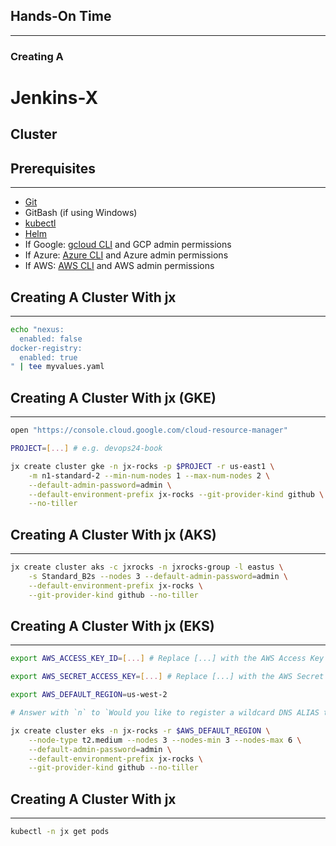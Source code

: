 ## Hands-On Time

---

### Creating A
# Jenkins-X
## Cluster


## Prerequisites

---

* [Git](https://git-scm.com/)
* GitBash (if using Windows)
* [kubectl](https://kubernetes.io/docs/tasks/tools/install-kubectl/)
* [Helm](https://helm.sh/)
* If Google: [gcloud CLI](https://cloud.google.com/sdk/docs/quickstarts) and GCP admin permissions
* If Azure: [Azure CLI](https://docs.microsoft.com/en-us/cli/azure/install-azure-cli) and Azure admin permissions
* If AWS: [AWS CLI](https://aws.amazon.com/cli/) and AWS admin permissions


## Creating A Cluster With jx

---

```bash
echo "nexus:
  enabled: false
docker-registry:
  enabled: true
" | tee myvalues.yaml
```


## Creating A Cluster With jx (GKE)

---

```bash
open "https://console.cloud.google.com/cloud-resource-manager"

PROJECT=[...] # e.g. devops24-book

jx create cluster gke -n jx-rocks -p $PROJECT -r us-east1 \
    -m n1-standard-2 --min-num-nodes 1 --max-num-nodes 2 \
    --default-admin-password=admin \
    --default-environment-prefix jx-rocks --git-provider-kind github \
    --no-tiller
```


## Creating A Cluster With jx (AKS)

---

```bash
jx create cluster aks -c jxrocks -n jxrocks-group -l eastus \
    -s Standard_B2s --nodes 3 --default-admin-password=admin \
    --default-environment-prefix jx-rocks \
    --git-provider-kind github --no-tiller
```


## Creating A Cluster With jx (EKS)

---

```bash
export AWS_ACCESS_KEY_ID=[...] # Replace [...] with the AWS Access Key ID

export AWS_SECRET_ACCESS_KEY=[...] # Replace [...] with the AWS Secret Access Key

export AWS_DEFAULT_REGION=us-west-2

# Answer with `n` to `Would you like to register a wildcard DNS ALIAS to point at this ELB address?`

jx create cluster eks -n jx-rocks -r $AWS_DEFAULT_REGION \
    --node-type t2.medium --nodes 3 --nodes-min 3 --nodes-max 6 \
    --default-admin-password=admin \
    --default-environment-prefix jx-rocks \
    --git-provider-kind github --no-tiller
```


## Creating A Cluster With jx

---

```bash
kubectl -n jx get pods
```